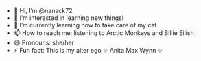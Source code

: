 - 👋 Hi, I’m @nanack72
- 👀 I’m interested in learning new things!
- 🌱 I’m currently learning how to take care of my cat
- 📫 How to reach me: listening to Arctic Monkeys and Billie Eilish
- 😄 Pronouns: she/her
- ⚡ Fun fact: This is my alter ego ✨ Anita Max Wynn ✨

<!---
nanack72/nanack72 is a ✨ special ✨ repository because its `README.md` (this file) appears on your GitHub profile.
You can click the Preview link to take a look at your changes.
--->
